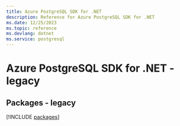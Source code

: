 ```yaml
---
title: Azure PostgreSQL SDK for .NET
description: Reference for Azure PostgreSQL SDK for .NET
ms.date: 12/25/2023
ms.topic: reference
ms.devlang: dotnet
ms.service: postgresql
---
```

# Azure PostgreSQL SDK for .NET - legacy
## Packages - legacy
[!INCLUDE [packages](postgresql-index.md)]